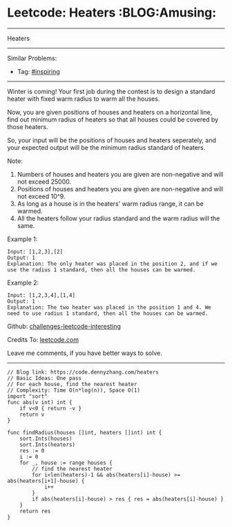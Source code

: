 # Leetcode: Heaters     :BLOG:Amusing:


---

Heaters  

---

Similar Problems:  
-   Tag: [#inspiring](https://code.dennyzhang.com/category/inspiring)

---

Winter is coming! Your first job during the contest is to design a standard heater with fixed warm radius to warm all the houses.  

Now, you are given positions of houses and heaters on a horizontal line, find out minimum radius of heaters so that all houses could be covered by those heaters.  

So, your input will be the positions of houses and heaters seperately, and your expected output will be the minimum radius standard of heaters.  

Note:  
1.  Numbers of houses and heaters you are given are non-negative and will not exceed 25000.
2.  Positions of houses and heaters you are given are non-negative and will not exceed 10^9.
3.  As long as a house is in the heaters' warm radius range, it can be warmed.
4.  All the heaters follow your radius standard and the warm radius will the same.

Example 1:  

    Input: [1,2,3],[2]
    Output: 1
    Explanation: The only heater was placed in the position 2, and if we use the radius 1 standard, then all the houses can be warmed.

Example 2:  

    Input: [1,2,3,4],[1,4]
    Output: 1
    Explanation: The two heater was placed in the position 1 and 4. We need to use radius 1 standard, then all the houses can be warmed.

Github: [challenges-leetcode-interesting](https://github.com/DennyZhang/challenges-leetcode-interesting/tree/master/heaters)  

Credits To: [leetcode.com](https://leetcode.com/problems/heaters/description/)  

Leave me comments, if you have better ways to solve.  

---

    // Blog link: https://code.dennyzhang.com/heaters
    // Basic Ideas: One pass
    // For each house, find the nearest heater
    // Complexity: Time O(n*log(n)), Space O(1)
    import "sort"
    func abs(v int) int {
        if v<0 { return -v }
        return v
    }
    
    func findRadius(houses []int, heaters []int) int {
        sort.Ints(houses)
        sort.Ints(heaters)
        res := 0
        i := 0
        for _, house := range houses {
            // find the nearest heater
            for i<len(heaters)-1 && abs(heaters[i]-house) >= abs(heaters[i+1]-house) {
                i++
            }
            if abs(heaters[i]-house) > res { res = abs(heaters[i]-house) }
        }
        return res
    }